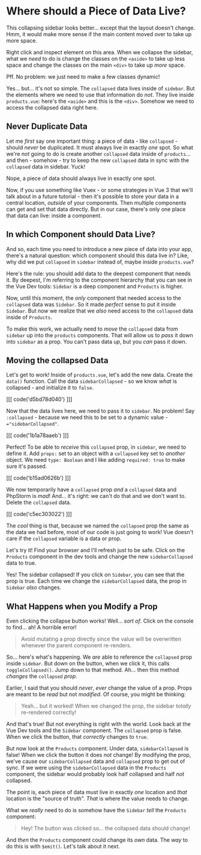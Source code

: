 # Where should a Piece of Data Live?

This collapsing sidebar looks better... except that the layout doesn't change.
Hmm, it would make more sense if the main content moved over to take up more space.

Right click and inspect element on this area. When we collapse the sidebar, what
we *need* to do is change the classes on the `<aside>` to take up less space and
change the classes on the main `<div>` to take up *more* space.

Pff. No problem: we just need to make a few classes dynamic!

Yes... but... it's not so simple. The `collapsed` data lives inside of `sidebar`.
But the elements where we need to use that information do *not*. They live inside
`products.vue`: here's the `<aside>` and this is the `<div>`. Somehow we need to
access the collapsed data right here.

## Never Duplicate Data

Let me *first* say one important thing: a piece of data - like `collapsed` -
should *never* be duplicated. It must always live in exactly *one* spot. So what
we're *not* going to do is create another `collapsed` data inside of `products`...
and then - somehow - try to keep the new `collapsed` data in sync with the
`collapsed` data in sidebar. Yuck!

Nope, a piece of data should always live in exactly one spot.

Now, if you use something like Vuex - or some strategies in Vue 3 that we'll talk
about in a future tutorial - then it's possible to store your data in a central
location, *outside* of your components. Then multiple components can get and set
that data directly. But in our case, there's only one place that data can live:
inside a component.

## In which Component should Data Live?

And so, each time you need to introduce a new piece of data into your app, there's
a natural question: which component should this data live in? Like, why did we
put `collapsed` in `sidebar` instead of, maybe inside `products.vue`?

Here's the rule: you should add data to the deepest component that needs it. By
deepest, I'm referring to the component hierarchy that you can see in the Vue
Dev tools: `Sidebar` is a deep component and `Products` is higher.

Now, until this moment, the *only* component that needed access to the `collapsed`
data was `Sidebar`. So it made *perfect* sense to put it inside `Sidebar`. But
*now* we realize that we *also* need access to the `collapsed` data inside of
`Products`.

To make this work, we actually need to *move* the `collapsed` data from `sidebar`
up into the `products` components. That will allow us to *pass* it down into
`sidebar` as a prop. You can't pass data *up*, but you *can* pass it down.

## Moving the collapsed Data

Let's get to work! Inside of `products.vue`, let's add the new data. Create the
`data()` function. Call the data `sidebarCollapsed` - so we know *what* is
collapsed - and initialize it to `false`.

[[[ code('d5bd78d040') ]]]

Now that the data lives here, we need to pass it to `sidebar`. No problem! Say
`:collapsed` - because we need this to be set to a dynamic value -
`="sidebarCollapsed"`.

[[[ code('1b1a78aaeb') ]]]

Perfect! To be able to *receive* this `collapsed` prop, in `sidebar`, we need
to define it. Add `props:` set to an object with a `collapsed` key set to *another*
object. We need `type: Boolean` and I like adding `required: true` to make sure
it's passed.

[[[ code('b15ad0626b') ]]]

We now temporarily have a `collapsed` prop *and* a `collapsed` data and PhpStorm
is *mad*! And... it's right: we can't do that and we don't want to. Delete
the `collapsed` data.

[[[ code('c5ec303022') ]]]

The *cool* thing is that, because we named the `collapsed` prop the same as the
data we had before, most of our code is just going to work! Vue doesn't care
if the `collapsed` variable is a data or prop.

Let's try it! Find your browser and I'll refresh just to be safe. Click on the
`Products` component in the dev tools and change the new `sidebarCollapsed` data
to true.

Yes! The sidebar collapsed! If you click on `Sidebar`, you can see that the prop
is true. Each time we change the `sidebarCollapsed` data, the prop in `Sidebar`
*also* changes.

## What Happens when you Modify a Prop

Even clicking the collapse button works! Well... *sort of*. Click on the console
to find... ah! A horrible error!

> Avoid mutating a prop directly since the value will be overwritten whenever the
> parent component re-renders.

So... here's what's happening. We *are* able to reference the `collapsed` prop inside
`sidebar`. But down on the button, when we click it, this calls `toggleCollapsed()`.
Jump down to that method. Ah... then this method *changes* the `collapsed` *prop*.

Earlier, I said that you should *never*, *ever* change the value of a prop. Props
are meant to be *read* but not *modified*. Of course, you might be thinking:

> Yeah... but it worked! When we changed the prop, the sidebar *totally*
> re-rendered correctly!

And that's true! But not everything is right with the world. Look back at the Vue
Dev tools and the `Sidebar` component. The `collapsed` prop is false. When we click
the button, that *correctly* changes to `true`.

But now look at the `Products` component. Under data, `sidebarCollapsed` is false!
When we click the button it does *not* change! By modifying the prop, we've cause
our `sidebarCollapsed` data and `collapsed` prop to get out of sync. If we were
using the `sidebarCollapsed` data in the `Products` component, the sidebar would
probably look half collapsed and half *not* collapsed.

The point is, each piece of data must live in exactly *one* location and *that*
location is the "source of truth". *That* is where the value needs to change.

What we *really* need to do is somehow have the `Sidebar` *tell* the `Products`
component:

> Hey! The button was clicked so... the collapsed data should change!

And *then* the `Products` component could change its *own* data. The *way* to do
this is with `$emit()`. Let's talk about it next.
